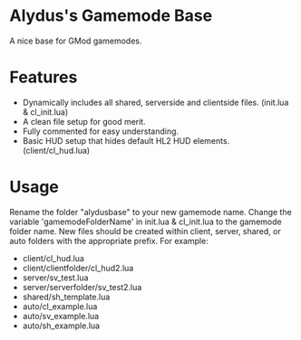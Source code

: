 # Alydus's Gamemode Base
A nice base for GMod gamemodes.

# Features
- Dynamically includes all shared, serverside and clientside files. (init.lua & cl_init.lua)
- A clean file setup for good merit.
- Fully commented for easy understanding.
- Basic HUD setup that hides default HL2 HUD elements. (client/cl_hud.lua)

# Usage
Rename the folder "alydusbase" to your new gamemode name. Change the variable 'gamemodeFolderName' in init.lua & cl_init.lua to the gamemode folder name. New files should be created within client, server, shared, or auto folders with the appropriate prefix. For example:

  * client/cl_hud.lua
  * client/clientfolder/cl_hud2.lua
  * server/sv_test.lua
  * server/serverfolder/sv_test2.lua
  * shared/sh_template.lua
  * auto/cl_example.lua
  * auto/sv_example.lua
  * auto/sh_example.lua
